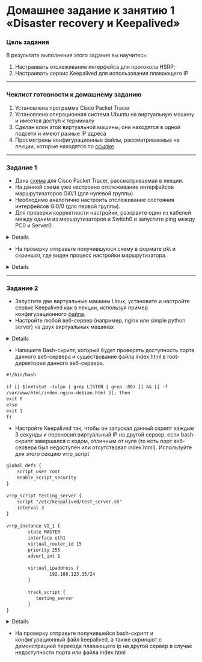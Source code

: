 # Домашнее задание к занятию 1 «Disaster recovery и Keepalived»

### Цель задания
В результате выполнения этого задания вы научитесь:
1. Настраивать отслеживание интерфейса для протокола HSRP;
2. Настраивать сервис Keepalived для использования плавающего IP

------

### Чеклист готовности к домашнему заданию

1. Установлена программа Cisco Packet Tracer
2. Установлена операционная система Ubuntu на виртуальную машину и имеется доступ к терминалу
3. Сделан клон этой виртуальной машины, они находятся в одной подсети и имеют разные IP адреса
4. Просмотрены конфигурационные файлы, рассматриваемые на лекции, которые находятся по [ссылке](1/)


------


### Задание 1
- Дана [схема](1/hsrp_advanced.pkt) для Cisco Packet Tracer, рассматриваемая в лекции.
- На данной схеме уже настроено отслеживание интерфейсов маршрутизаторов Gi0/1 (для нулевой группы)
- Необходимо аналогично настроить отслеживание состояния интерфейсов Gi0/0 (для первой группы).
- Для проверки корректности настройки, разорвите один из кабелей между одним из маршрутизаторов и Switch0 и запустите ping между PC0 и Server0.

<details>

![Screnshot](https://github.com/vladshvetsov/MyNetology/blob/main/JPG/sflt-homeworks/sflt-01/1.jpg)

</details>

- На проверку отправьте получившуюся схему в формате pkt и скриншот, где виден процесс настройки маршрутизатора.

<details>

![Схема в формате pkt](https://github.com/vladshvetsov/MyNetology/blob/main/JPG/sflt-homeworks/sflt-01/hsrp_advanced.pkt)


![Screnshot](https://github.com/vladshvetsov/MyNetology/blob/main/JPG/sflt-homeworks/sflt-01/2.jpg)

![Screnshot](https://github.com/vladshvetsov/MyNetology/blob/main/JPG/sflt-homeworks/sflt-01/3.jpeg)

</details>

------


### Задание 2
- Запустите две виртуальные машины Linux, установите и настройте сервис Keepalived как в лекции, используя пример конфигурационного [файла](1/keepalived-simple.conf).
- Настройте любой веб-сервер (например, nginx или simple python server) на двух виртуальных машинах

<details>

![Screnshot](https://github.com/vladshvetsov/MyNetology/blob/main/JPG/sflt-homeworks/sflt-01/2_0.jpeg)
![Screnshot](https://github.com/vladshvetsov/MyNetology/blob/main/JPG/sflt-homeworks/sflt-01/2_01.jpeg)

</details>

- Напишите Bash-скрипт, который будет проверять доступность порта данного веб-сервера и существование файла index.html в root-директории данного веб-сервера.

```
#!/bin/bash

if [[ $(netstat -tulpn | grep LISTEN | grep :80) ]] && [[ -f /var/www/html/index.nginx-debian.html ]]; then
exit 0
else
exit 1
fi
```

- Настройте Keepalived так, чтобы он запускал данный скрипт каждые 3 секунды и переносил виртуальный IP на другой сервер, если bash-скрипт завершался с кодом, отличным от нуля (то есть порт веб-сервера был недоступен или отсутствовал index.html). Используйте для этого секцию vrrp_script

```
global_defs {
    script_user root
    enable_script_security
}

vrrp_script testing_server {
    script "/etc/keepalived/test_server.sh"
    interval 3
}

vrrp_instance VI_1 {
        state MASTER
        interface eth1
        virtual_router_id 15
        priority 255
        advert_int 1

        virtual_ipaddress {
                192.168.123.15/24
        }

        track_script {
           testing_server
        }
}
```


<details>

![Screnshot](https://github.com/vladshvetsov/MyNetology/blob/main/JPG/sflt-homeworks/sflt-01/2_1.jpeg)
![Screnshot](https://github.com/vladshvetsov/MyNetology/blob/main/JPG/sflt-homeworks/sflt-01/2.2.jpeg)



</details>

- На проверку отправьте получившейся bash-скрипт и конфигурационный файл keepalived, а также скриншот с демонстрацией переезда плавающего ip на другой сервер в случае недоступности порта или файла index.html

